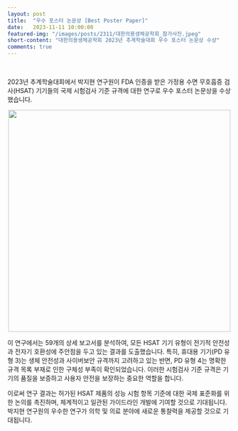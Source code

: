 ```yaml
---
layout: post
title:  "우수 포스터 논문상 [Best Poster Paper]" 
date:   2023-11-11 10:00:00
featured-img: "/images/posts/2311/대한의용생체공학회_참가사진.jpeg"
short-content: "대한의용생체공학회 2023년 추계학술대회 우수 포스터 논문상 수상" 
comments: true
---
```


<br> 



2023년 추계학술대회에서 박지현 연구원이 FDA 인증을 받은 가정용 수면 무호흡증 검사(HSAT) 기기들의 국제 시험검사 기준 규격에 대한 연구로 우수 포스터 논문상을 수상했습니다.
<div style="display: flex; justify-content: center;">
    <span class="image featured"><img src="/images/posts/2311/대한의용생체공학회_우수논문상수상.jpeg" alt="" style='height: 500px; object-fit: contain;'></span>
</div>

이 연구에서는 59개의 상세 보고서를 분석하여, 모든 HSAT 기기 유형이 전기적 안전성과 전자기 호환성에 주안점을 두고 있는 결과를 도출했습니다. 특히, 휴대용 기기(PD 유형 3)는 생체 안전성과 사이버보안 규격까지 고려하고 있는 반면, PD 유형 4는 명확한 규격 목록 부재로 인한 구체성 부족이 확인되었습니다. 이러한 시험검사 기준 규격은 기기의 품질을 보증하고 사용자 안전을 보장하는 중요한 역할을 합니다.

이로써 연구 결과는 허가된 HSAT 제품의 성능 시험 항목 기준에 대한 국제 표준화를 위한 논의를 촉진하며, 체계적이고 일관된 가이드라인 개발에 기여할 것으로 기대됩니다. 박지현 연구원의 우수한 연구가 의학 및 의료 분야에 새로운 통찰력을 제공할 것으로 기대됩니다.

